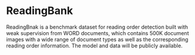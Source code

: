 # ReadingBank
ReadingBnak is a benchmark dataset for reading order detection built with weak supervision from WORD documents, which contains 500K document images with a wide range of document types as well as the corresponding reading order information. 
The model and data will be publicly available.
